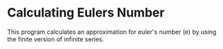 # Calculating Eulers Number
This program calculates an approximation for euler's number (e) by using the finite version of infinite series. 
